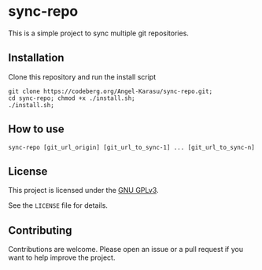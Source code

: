 # sync-repo

This is a simple project to sync multiple git repositories.

## Installation

Clone this repository and run the install script
```shell
git clone https://codeberg.org/Angel-Karasu/sync-repo.git;
cd sync-repo; chmod +x ./install.sh;
./install.sh;
```

## How to use

```shell
sync-repo [git_url_origin] [git_url_to_sync-1] ... [git_url_to_sync-n]
```

## License

This project is licensed under the [GNU GPLv3](https://choosealicense.com/licenses/gpl-3.0/).

See the `LICENSE` file for details.

## Contributing

Contributions are welcome. Please open an issue or a pull request if you want to help improve the project.